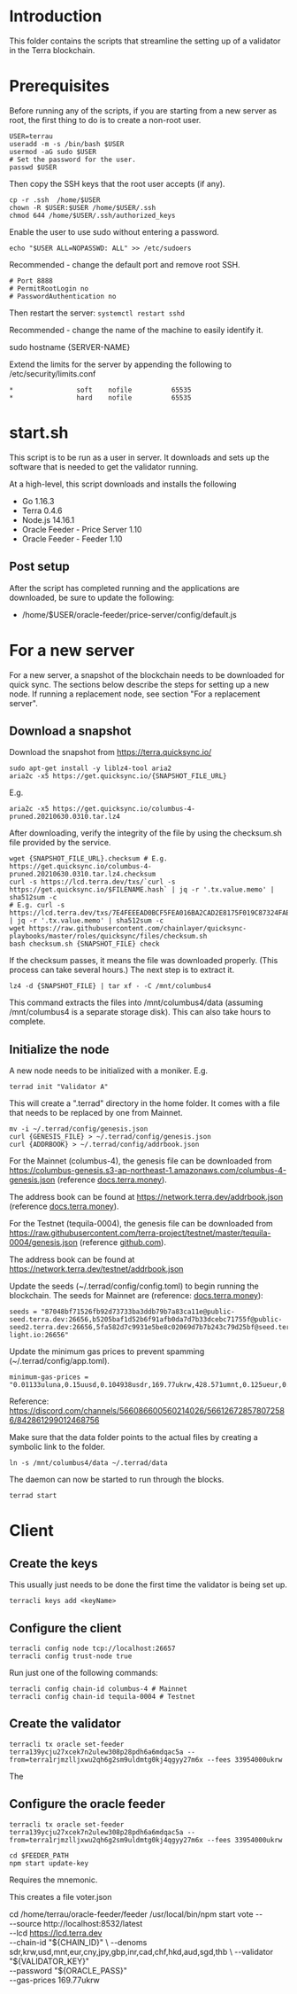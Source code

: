 # Introduction

This folder contains the scripts that streamline the setting up of a validator in the Terra blockchain.

# Prerequisites

Before running any of the scripts, if you are starting from a new server as root, the first thing to do is to create a non-root user.

```
USER=terrau
useradd -m -s /bin/bash $USER
usermod -aG sudo $USER
# Set the password for the user.
passwd $USER
```

Then copy the SSH keys that the root user accepts (if any).

```
cp -r .ssh  /home/$USER
chown -R $USER:$USER /home/$USER/.ssh
chmod 644 /home/$USER/.ssh/authorized_keys
```

Enable the user to use sudo without entering a password.

```
echo "$USER ALL=NOPASSWD: ALL" >> /etc/sudoers
```

Recommended - change the default port and remove root SSH.

```
# Port 8888
# PermitRootLogin no
# PasswordAuthentication no
```

Then restart the server: `systemctl restart sshd `

Recommended - change the name of the machine to easily identify it.

sudo hostname {SERVER-NAME}

Extend the limits for the server by appending the following to /etc/security/limits.conf

```
*                soft    nofile          65535
*                hard    nofile          65535
```

# start.sh

This script is to be run as a user in server. It downloads and sets up the software that is needed to get the validator running.

At a high-level, this script downloads and installs the following

- Go 1.16.3
- Terra 0.4.6
- Node.js 14.16.1
- Oracle Feeder - Price Server 1.10
- Oracle Feeder - Feeder 1.10

## Post setup

After the script has completed running and the applications are downloaded, be sure to update the following:

- /home/$USER/oracle-feeder/price-server/config/default.js

# For a new server

For a new server, a snapshot of the blockchain needs to be downloaded for quick sync. The sections below describe the steps for setting up a new node. If running a replacement node, see section "For a replacement server".

## Download a snapshot

Download the snapshot from https://terra.quicksync.io/

    sudo apt-get install -y liblz4-tool aria2
    aria2c -x5 https://get.quicksync.io/{SNAPSHOT_FILE_URL}

E.g.

    aria2c -x5 https://get.quicksync.io/columbus-4-pruned.20210630.0310.tar.lz4

After downloading, verify the integrity of the file by using the checksum.sh file provided by the service.

```
wget {SNAPSHOT_FILE_URL}.checksum # E.g. https://get.quicksync.io/columbus-4-pruned.20210630.0310.tar.lz4.checksum
curl -s https://lcd.terra.dev/txs/`curl -s https://get.quicksync.io/$FILENAME.hash` | jq -r '.tx.value.memo' | sha512sum -c
# E.g. curl -s https://lcd.terra.dev/txs/7E4FEEEAD0BCF5FEA016BA2CAD2E8175F019C87324FAB5208D34E6EFD44EFEC3 | jq -r '.tx.value.memo' | sha512sum -c
wget https://raw.githubusercontent.com/chainlayer/quicksync-playbooks/master/roles/quicksync/files/checksum.sh
bash checksum.sh {SNAPSHOT_FILE} check
```

If the checksum passes, it means the file was downloaded properly. (This process can take several hours.) The next step is to extract it.

    lz4 -d {SNAPSHOT_FILE} | tar xf - -C /mnt/columbus4

This command extracts the files into /mnt/columbus4/data (assuming /mnt/columbus4 is a separate storage disk). This can also take hours to complete.

## Initialize the node

A new node needs to be initialized with a moniker. E.g.

    terrad init "Validator A"

This will create a ".terrad" directory in the home folder. It comes with a file that needs to be replaced by one from Mainnet.

    mv -i ~/.terrad/config/genesis.json
    curl {GENESIS_FILE} > ~/.terrad/config/genesis.json
    curl {ADDRBOOK} > ~/.terrad/config/addrbook.json

For the Mainnet (columbus-4), the genesis file can be downloaded from https://columbus-genesis.s3-ap-northeast-1.amazonaws.com/columbus-4-genesis.json (reference [docs.terra.money](https://docs.terra.money/node/join-network.html#download-the-genesis-file)).

The address book can be found at https://network.terra.dev/addrbook.json (reference [docs.terra.money](https://docs.terra.money/node/join-network.html#picking-a-network)).

For the Testnet (tequila-0004), the genesis file can be downloaded from https://raw.githubusercontent.com/terra-project/testnet/master/tequila-0004/genesis.json (reference [github.com](https://github.com/terra-project/testnet)).

The address book can be found at https://network.terra.dev/testnet/addrbook.json

Update the seeds (~/.terrad/config/config.toml) to begin running the blockchain. The seeds for Mainnet are (reference: [docs.terra.money](https://docs.terra.money/node/join-network.html#define-seed-nodes)):

```
seeds = "87048bf71526fb92d73733ba3ddb79b7a83ca11e@public-seed.terra.dev:26656,b5205baf1d52b6f91afb0da7d7b33dcebc71755f@public-seed2.terra.dev:26656,5fa582d7c9931e5be8c02069d7b7b243c79d25bf@seed.terra.de-light.io:26656"
```

Update the minimum gas prices to prevent spamming (~/.terrad/config/app.toml).

```
minimum-gas-prices = "0.01133uluna,0.15uusd,0.104938usdr,169.77ukrw,428.571umnt,0.125ueur,0.98ucny,16.37ujpy,0.11ugbp,10.88uinr,0.19ucad,0.14uchf,0.19uaud,0.2usgd,4.62uthb,1.25usek"
```

Reference: https://discord.com/channels/566086600560214026/566126728578072586/842861299012468756

Make sure that the data folder points to the actual files by creating a symbolic link to the folder.

    ln -s /mnt/columbus4/data ~/.terrad/data

The daemon can now be started to run through the blocks.

    terrad start

# Client

## Create the keys

This usually just needs to be done the first time the validator is being set up.

    terracli keys add <keyName>

## Configure the client

```
terracli config node tcp://localhost:26657
terracli config trust-node true
```

Run just one of the following commands:

```
terracli config chain-id columbus-4 # Mainnet
terracli config chain-id tequila-0004 # Testnet
```

## Create the validator

```
terracli tx oracle set-feeder terra139ycju27xcek7n2ulew308p28pdh6a6mdqac5a --from=terra1rjmzlljxwu2qh6g2sm9uldmtg0kj4qgyy27m6x --fees 33954000ukrw
```

The

## Configure the oracle feeder

    terracli tx oracle set-feeder terra139ycju27xcek7n2ulew308p28pdh6a6mdqac5a --from=terra1rjmzlljxwu2qh6g2sm9uldmtg0kj4qgyy27m6x --fees 33954000ukrw

```
cd $FEEDER_PATH
npm start update-key
```

Requires the mnemonic.

This creates a file voter.json

cd /home/terrau/oracle-feeder/feeder
/usr/local/bin/npm start vote --\
  --source http://localhost:8532/latest \
  --lcd https://lcd.terra.dev \
  --chain-id "${CHAIN_ID}" \
  --denoms sdr,krw,usd,mnt,eur,cny,jpy,gbp,inr,cad,chf,hkd,aud,sgd,thb \
  --validator "${VALIDATOR_KEY}" \
  --password "${ORACLE_PASS}" \
  --gas-prices 169.77ukrw

